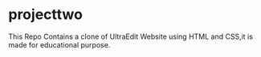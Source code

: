 # projecttwo
This Repo Contains a clone of UltraEdit Website using HTML and CSS,it is made for educational purpose.
